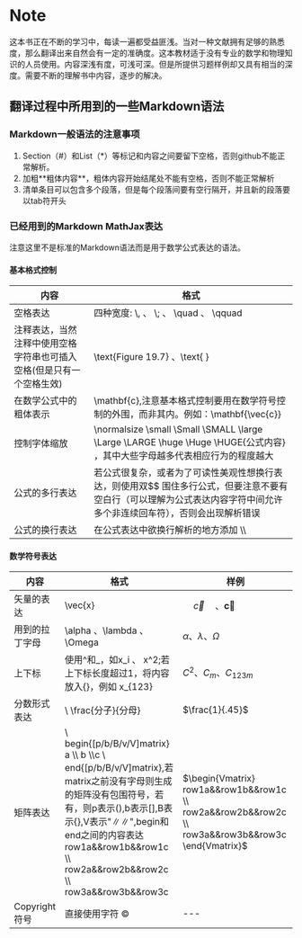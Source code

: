 # Note
这本书正在不断的学习中，每读一遍都受益匪浅。当对一种文献拥有足够的熟悉度，那么翻译出来自然会有一定的准确度。这本教材适于没有专业的数学和物理知识的人员使用。内容深浅有度，可浅可深。但是所提供习题样例却又具有相当的深度。需要不断的理解书中内容，逐步的解决。

## 翻译过程中所用到的一些Markdown语法

### Markdown一般语法的注意事项
1. Section（#）和List（*）等标记和内容之间要留下空格，否则github不能正常解析。
2. 加粗\*\*粗体内容\*\*，粗体内容开始结尾处不能有空格，否则不能正常解析
3. 清单条目可以包含多个段落，但是每个段落间要有空行隔开，并且新的段落要以tab符开头 

### 已经用到的Markdown MathJax表达
注意这里不是标准的Markdown语法而是用于数学公式表达的语法。

#### 基本格式控制

| 内容 | 格式 |
| --- | --- |
| 空格表达 |四种宽度: \\,  、 \\;  、 \\quad  、 \\qquad |
| 注释表达，当然注释中使用空格字符串也可插入空格(但是只有一个空格生效) | \\text{Figure 19.7} 、\\text{ } |
| 在数学公式中的粗体表示 | \\mathbf{c},注意基本格式控制要用在数学符号控制的外围，而非其内。例如：\\mathbf{\vec{c}} |
| 控制字体缩放 | \\normalsize \\small \\Small \\SMALL \\large \\Large \\LARGE \huge \Huge \HUGE{公式内容} ，其中大些字母越多代表相应行为的程度越大|
| 公式的多行表达 | 若公式很复杂，或者为了可读性美观性想换行表达，则使用双\$\$ 围住多行公式，但要注意不要有空白行（可以理解为公式表达内容字符中间允许多个非连续回车符），否则会出现解析错误 |
| 公式的换行表达 | 在公式表达中欲换行解析的地方添加 \\\\ |


#### 数学符号表达

| 内容 | 格式 |  样例  |
| --- | --- | --- |
| 矢量的表达 | \\vec{x} |  $\quad \vec{c} \quad 、 \mathbf{\vec{c}}$  |
| 用到的拉丁字母 | \\alpha 、\\lambda 、\\Omega | $\alpha 、 \lambda 、 \Omega$ |
| 上下标 | 使用\^和\_，如x\_i 、 x\^2;若上下标长度超过1，将内容放入{}，例如 x_{123} | $C^2 、 C_m 、 C_{123m}$  |
| 分数形式表达 |\ \frac{分子}{分母} | $\frac{1}{.45}$ |
| 矩阵表达 |\\ begin\{[p/b/B/v/V]matrix\} a \\\\ b \\\\c \\ end\{[p/b/B/v/V]matrix\},若matrix之前没有字母则生成的矩阵没有包围符号，若有，则p表示(),b表示[],B表示{},V表示"∥∥",begin和end之间的内容表达 row1a&&row1b&&row1c \\\\ row2a&&row2b&&row2c \\\\ row3a&&row3b&&row3c | $\begin{Vmatrix} row1a&&row1b&&row1c \\ row2a&&row2b&&row2c \\ row3a&&row3b&&row3c \end{Vmatrix}$ |
| Copyright符号 | 直接使用字符 ©️ | --- |









